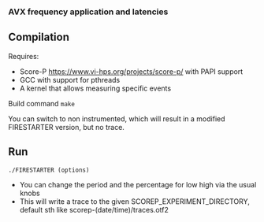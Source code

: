 ### AVX frequency application and latencies

## Compilation

Requires:
* Score-P https://www.vi-hps.org/projects/score-p/ with PAPI support
* GCC with support for pthreads
* A kernel that allows measuring specific events

Build command
```make```

You can switch to non instrumented, which will result in a modified FIRESTARTER version, but no trace.


## Run

```./FIRESTARTER (options)```

* You can change the period and the percentage for low high via the usual knobs
* This will write a trace to the given SCOREP_EXPERIMENT_DIRECTORY, default sth like scorep-(date/time)/traces.otf2
